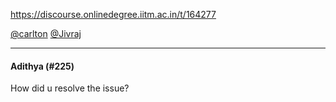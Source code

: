 https://discourse.onlinedegree.iitm.ac.in/t/164277

<a class="mention" href="/u/carlton">@carlton</a> <a class="mention" href="/u/jivraj">@Jivraj</a></p><hr>

<h4>Adithya (#225)</h4>
<p>How did u resolve the issue?